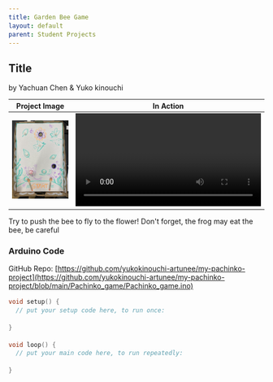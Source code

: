 ```yaml
---
title: Garden Bee Game
layout: default
parent: Student Projects
---
```


## Title
by Yachuan Chen & Yuko kinouchi

Project Image             |  In Action
:-------------------------:|:-------------------------:
<img src="media/gardenBee.png" alt="drawing" width="365"/>  |   <video width="365" controls><source src="media/gardenBee.MOV" type="video/mp4"></video>
 
Try to push the bee to fly to the flower!
Don't forget, the frog may eat the bee, be careful

### Arduino Code

GitHub Repo: [https://github.com/yukokinouchi-artunee/my-pachinko-project](https://github.com/yukokinouchi-artunee/my-pachinko-project/blob/main/Pachinko_game/Pachinko_game.ino)

```c++
void setup() {
  // put your setup code here, to run once:

}

void loop() {
  // put your main code here, to run repeatedly:

}

```